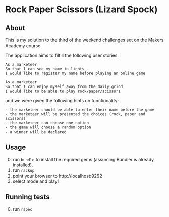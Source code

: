 # Rock Paper Scissors (Lizard Spock)

## About

This is my solution to the third of the weekend challenges set on the Makers Academy course.

The application aims to filfill the following user stories:

```
As a marketeer
So that I can see my name in lights
I would like to register my name before playing an online game

As a marketeer
So that I can enjoy myself away from the daily grind
I would like to be able to play rock/paper/scissors
```

and we were given the following hints on functionality:

```
- the marketeer should be able to enter their name before the game
- the marketeer will be presented the choices (rock, paper and scissors)
- the marketeer can choose one option
- the game will choose a random option
- a winner will be declared
```

## Usage
0. run `bundle` to install the required gems (assuming Bundler is already installed).
0. run `rackup`
0. point your browser to http://localhost:9292
0. select mode and play!

## Running tests
0. run `rspec`
